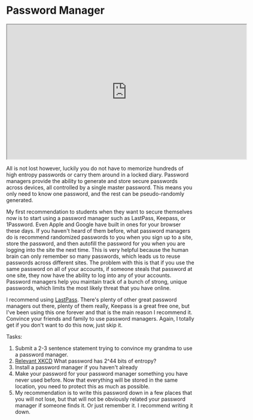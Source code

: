 # Password Manager

<iframe allowfullscreen height="360" src="https://www.youtube.com/embed/_DfNYyinecU?wmode=opaque" width="640"></iframe>  

All is not lost however, luckily you do not have to memorize hundreds of
high entropy passwords or carry them around in a locked diary. Password
managers provide the ability to generate and store secure passwords
across devices, all controlled by a single master password. This means
you only need to know one password, and the rest can be pseudo-randomly
generated.

My first recommendation to students when they want to secure themselves
now is to start using a password manager such as LastPass, Keepass, or
1Password. Even Apple and Google have built in ones for your browser
these days. If you haven't heard of them before, what password managers
do is recommend randomized passwords to you when you sign up to a site,
store the password, and then autofill the password for you when you are
logging into the site the next time. This is very helpful because the
human brain can only remember so many passwords, which leads us to reuse
passwords across different sites. The problem with this is that if you
use the same password on all of your accounts, if someone steals that
password at one site, they now have the ability to log into any of your
accounts. Password managers help you maintain track of a bunch of
strong, unique passwords, which limits the most likely threat that you
have online.

I recommend using <a href="https://lastpass.com/" rel="noopener"
target="_blank">LastPass</a>. There's plenty of other great password
managers out there, plenty of them really, Keepass is a great free one,
but I've been using this one forever and that is the main reason I
recommend it. Convince your friends and family to use password managers.
Again, I totally get if you don't want to do this now, just skip it.

Tasks:

1.  Submit a 2-3 sentence statement trying to convince my grandma to use
    a password manager.
2.  <a href="https://www.explainxkcd.com/wiki/index.php/936#Explanation"
    rel="noopener" target="_blank">Relevant XKCD</a> What password has
    2^44 bits of entropy?
3.  Install a password manager if you haven't already
4.  Make your password for your password manager something you have
    never used before. Now that everything will be stored in the same
    location, you need to protect this as much as possible.
5.  My recommendation is to write this password down in a few places
    that you will not lose, but that will not be obviously related your
    password manager if someone finds it. Or just remember it. I
    recommend writing it down.
